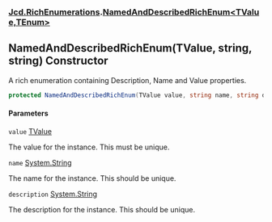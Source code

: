### [Jcd.RichEnumerations](Jcd.RichEnumerations.md 'Jcd.RichEnumerations').[NamedAndDescribedRichEnum&lt;TValue,TEnum&gt;](Jcd.RichEnumerations.NamedAndDescribedRichEnum_TValue,TEnum_.md 'Jcd.RichEnumerations.NamedAndDescribedRichEnum<TValue,TEnum>')

## NamedAndDescribedRichEnum(TValue, string, string) Constructor

A rich enumeration containing Description, Name and Value properties.

```csharp
protected NamedAndDescribedRichEnum(TValue value, string name, string description);
```
#### Parameters

<a name='Jcd.RichEnumerations.NamedAndDescribedRichEnum_TValue,TEnum_.NamedAndDescribedRichEnum(TValue,string,string).value'></a>

`value` [TValue](Jcd.RichEnumerations.NamedAndDescribedRichEnum_TValue,TEnum_.md#Jcd.RichEnumerations.NamedAndDescribedRichEnum_TValue,TEnum_.TValue 'Jcd.RichEnumerations.NamedAndDescribedRichEnum<TValue,TEnum>.TValue')

The value for the instance. This must be unique.

<a name='Jcd.RichEnumerations.NamedAndDescribedRichEnum_TValue,TEnum_.NamedAndDescribedRichEnum(TValue,string,string).name'></a>

`name` [System.String](https://docs.microsoft.com/en-us/dotnet/api/System.String 'System.String')

The name for the instance. This should be unique.

<a name='Jcd.RichEnumerations.NamedAndDescribedRichEnum_TValue,TEnum_.NamedAndDescribedRichEnum(TValue,string,string).description'></a>

`description` [System.String](https://docs.microsoft.com/en-us/dotnet/api/System.String 'System.String')

The description for the instance. This should be unique.